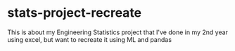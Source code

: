 # stats-project-recreate
This is about my Engineering Statistics project that I've done in my 2nd year using excel, but want to recreate it using ML and pandas
